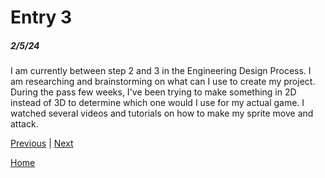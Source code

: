 # Entry 3
##### 2/5/24

I am currently between step 2 and 3 in the Engineering Design Process. I am researching and brainstorming on what can I use to create my project. During the pass few weeks, I've been trying to make something in 2D instead of 3D to determine which one would I use for my actual game. I watched several videos and tutorials on how to make my sprite move and attack. 

[Previous](entry02.md) | [Next](entry04.md)

[Home](../README.md)
